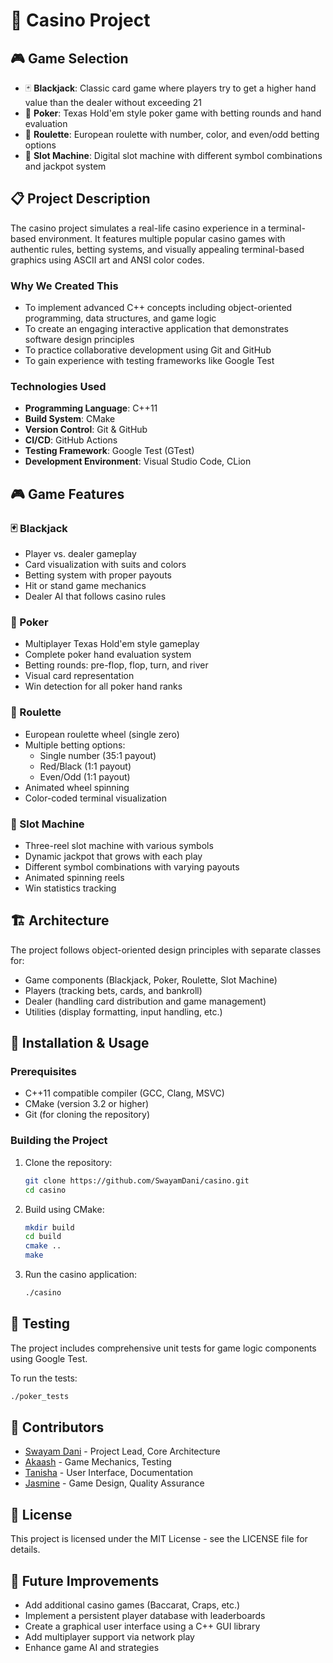 # 🎰 Casino Project

## 🎮 Game Selection
- 🃏 **Blackjack**: Classic card game where players try to get a higher hand value than the dealer without exceeding 21
- 🎲 **Poker**: Texas Hold'em style poker game with betting rounds and hand evaluation
- 🔴 **Roulette**: European roulette with number, color, and even/odd betting options
- 🎰 **Slot Machine**: Digital slot machine with different symbol combinations and jackpot system

## 📋 Project Description
The casino project simulates a real-life casino experience in a terminal-based environment. It features multiple popular casino games with authentic rules, betting systems, and visually appealing terminal-based graphics using ASCII art and ANSI color codes.

### Why We Created This
- To implement advanced C++ concepts including object-oriented programming, data structures, and game logic
- To create an engaging interactive application that demonstrates software design principles
- To practice collaborative development using Git and GitHub
- To gain experience with testing frameworks like Google Test

### Technologies Used
- **Programming Language**: C++11
- **Build System**: CMake
- **Version Control**: Git & GitHub
- **CI/CD**: GitHub Actions
- **Testing Framework**: Google Test (GTest)
- **Development Environment**: Visual Studio Code, CLion

## 🎮 Game Features

### 🃏 Blackjack
- Player vs. dealer gameplay
- Card visualization with suits and colors
- Betting system with proper payouts
- Hit or stand game mechanics
- Dealer AI that follows casino rules

### 🎲 Poker
- Multiplayer Texas Hold'em style gameplay
- Complete poker hand evaluation system
- Betting rounds: pre-flop, flop, turn, and river
- Visual card representation
- Win detection for all poker hand ranks

### 🔴 Roulette
- European roulette wheel (single zero)
- Multiple betting options:
  - Single number (35:1 payout)
  - Red/Black (1:1 payout)
  - Even/Odd (1:1 payout)
- Animated wheel spinning
- Color-coded terminal visualization

### 🎰 Slot Machine
- Three-reel slot machine with various symbols
- Dynamic jackpot that grows with each play
- Different symbol combinations with varying payouts
- Animated spinning reels
- Win statistics tracking

## 🏗️ Architecture
The project follows object-oriented design principles with separate classes for:
- Game components (Blackjack, Poker, Roulette, Slot Machine)
- Players (tracking bets, cards, and bankroll)
- Dealer (handling card distribution and game management)
- Utilities (display formatting, input handling, etc.)

## 🚀 Installation & Usage

### Prerequisites
- C++11 compatible compiler (GCC, Clang, MSVC)
- CMake (version 3.2 or higher)
- Git (for cloning the repository)

### Building the Project
1. Clone the repository:
   ```bash
   git clone https://github.com/SwayamDani/casino.git
   cd casino
   ```

2. Build using CMake:
   ```bash
   mkdir build
   cd build
   cmake ..
   make
   ```

3. Run the casino application:
   ```bash
   ./casino
   ```

## 🧪 Testing
The project includes comprehensive unit tests for game logic components using Google Test.

To run the tests:
```bash
./poker_tests
```

## 👥 Contributors
- [Swayam Dani](https://github.com/SwayamDani) - Project Lead, Core Architecture
- [Akaash](https://github.com/asagi003) - Game Mechanics, Testing
- [Tanisha](https://github.com/tanishajha0608) - User Interface, Documentation
- [Jasmine](https://github.com/jasmineptel/Jasmine-Patel) - Game Design, Quality Assurance

## 📜 License
This project is licensed under the MIT License - see the LICENSE file for details.

## 🔮 Future Improvements
- Add additional casino games (Baccarat, Craps, etc.)
- Implement a persistent player database with leaderboards
- Create a graphical user interface using a C++ GUI library
- Add multiplayer support via network play
- Enhance game AI and strategies
